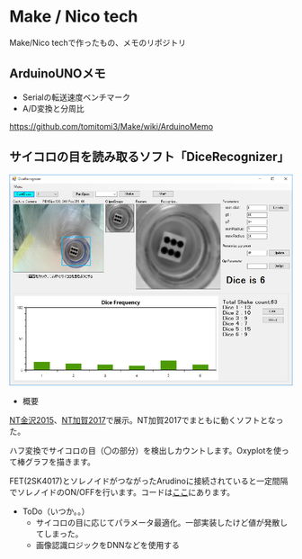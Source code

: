# Make / Nico tech
Make/Nico techで作ったもの、メモのリポジトリ

## ArduinoUNOメモ

* Serialの転送速度ベンチマーク
* A/D変換と分周比

https://github.com/tomitomi3/Make/wiki/ArduinoMemo

## サイコロの目を読み取るソフト「DiceRecognizer」

![Dice](https://raw.githubusercontent.com/tomitomi3/Make/master/_img/dicerecognizer_NTKaga2017.PNG)

* 概要

[NT金沢2015](http://wiki.nicotech.jp/nico_tech/?NT%E9%87%91%E6%B2%A22015)、[NT加賀2017](http://wiki.nicotech.jp/nico_tech/index.php?NT%E5%8A%A0%E8%B3%802017)で展示。NT加賀2017でまともに動くソフトとなった。

ハフ変換でサイコロの目（〇の部分）を検出しカウントします。Oxyplotを使って棒グラフを描きます。

FET(2SK4017)とソレノイドがつながったArudinoに接続されていると一定間隔でソレノイドのON/OFFを行います。コードは[ここ](https://github.com/tomitomi3/Make/tree/master/DiceRecognizer/ShootDice)にあります。

* ToDo（いつか。。）
  * サイコロの目に応じてパラメータ最適化。一部実装したけど値が発散してしまった。
  * 画像認識ロジックをDNNなどを使用する

